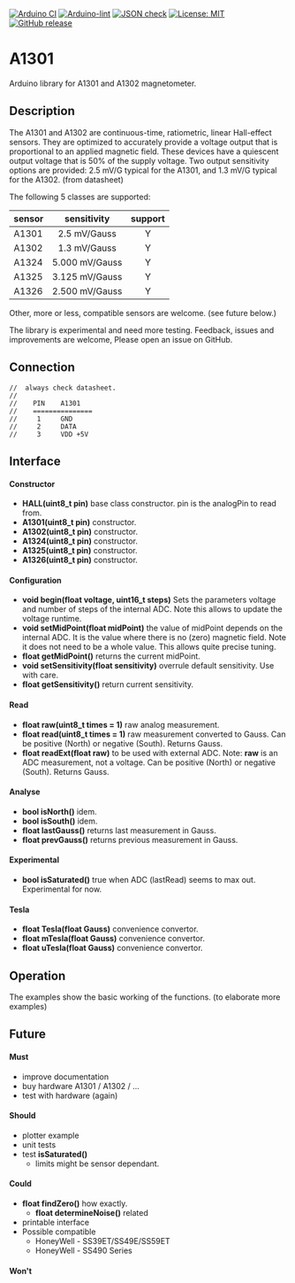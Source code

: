
[![Arduino CI](https://github.com/RobTillaart/A1301/workflows/Arduino%20CI/badge.svg)](https://github.com/marketplace/actions/arduino_ci)
[![Arduino-lint](https://github.com/RobTillaart/A1301/actions/workflows/arduino-lint.yml/badge.svg)](https://github.com/RobTillaart/A1301/actions/workflows/arduino-lint.yml)
[![JSON check](https://github.com/RobTillaart/A1301/actions/workflows/jsoncheck.yml/badge.svg)](https://github.com/RobTillaart/A1301/actions/workflows/jsoncheck.yml)
[![License: MIT](https://img.shields.io/badge/license-MIT-green.svg)](https://github.com/RobTillaart/A1301/blob/master/LICENSE)
[![GitHub release](https://img.shields.io/github/release/RobTillaart/A1301.svg?maxAge=3600)](https://github.com/RobTillaart/A1301/releases)


# A1301

Arduino library for A1301 and A1302 magnetometer.


## Description

The A1301 and A1302 are continuous-time, ratiometric, linear
Hall-effect sensors. They are optimized to accurately provide
a voltage output that is proportional to an applied magnetic
field. These devices have a quiescent output voltage that is
50% of the supply voltage. Two output sensitivity options are
provided: 2.5 mV/G typical for the A1301, and 1.3 mV/G
typical for the A1302. (from datasheet)

The following 5 classes are supported:

|  sensor  |  sensitivity    |  support  |
|:---------|:---------------:|:---------:|
|  A1301   |  2.5   mV/Gauss |     Y     |
|  A1302   |  1.3   mV/Gauss |     Y     |
|  A1324   |  5.000 mV/Gauss |     Y     |
|  A1325   |  3.125 mV/Gauss |     Y     |
|  A1326   |  2.500 mV/Gauss |     Y     |

Other, more or less, compatible sensors are welcome.
(see future below.)

The library is experimental and need more testing.
Feedback, issues and improvements are welcome, 
Please open an issue on GitHub.


## Connection

```
//  always check datasheet.
//
//    PIN    A1301
//    ===============
//     1     GND
//     2     DATA
//     3     VDD +5V
```


## Interface

#### Constructor

- **HALL(uint8_t pin)** base class constructor.
pin is the analogPin to read from.
- **A1301(uint8_t pin)** constructor.
- **A1302(uint8_t pin)** constructor.
- **A1324(uint8_t pin)** constructor.
- **A1325(uint8_t pin)** constructor.
- **A1326(uint8_t pin)** constructor.


#### Configuration

- **void begin(float voltage, uint16_t steps)**
Sets the parameters voltage and number of steps of the internal ADC.
Note this allows to update the voltage runtime.
- **void setMidPoint(float midPoint)** the value of midPoint depends on the internal ADC.
It is the value where there is no (zero) magnetic field.
Note it does not need to be a whole value. 
This allows quite precise tuning.
- **float getMidPoint()** returns the current midPoint.
- **void setSensitivity(float sensitivity)** overrule default sensitivity.
Use with care.
- **float getSensitivity()** return current sensitivity.


#### Read

- **float raw(uint8_t times = 1)** raw analog measurement.
- **float read(uint8_t times = 1)** raw measurement converted to Gauss.
Can be positive (North) or negative (South).
Returns Gauss.
- **float readExt(float raw)** to be used with external ADC.
Note: **raw** is an ADC measurement, not a voltage.
Can be positive (North) or negative (South).
Returns Gauss.



#### Analyse

- **bool isNorth()** idem.
- **bool isSouth()** idem.
- **float lastGauss()** returns last measurement in Gauss.
- **float prevGauss()** returns previous measurement in Gauss.


#### Experimental

- **bool isSaturated()** true when ADC (lastRead) seems to max out. Experimental for now.


#### Tesla 

- **float Tesla(float Gauss)** convenience convertor.
- **float mTesla(float Gauss)** convenience convertor.
- **float uTesla(float Gauss)** convenience convertor.


## Operation

The examples show the basic working of the functions.
(to elaborate more examples)


## Future

#### Must
- improve documentation
- buy hardware A1301 / A1302 / ...
- test with hardware (again)

#### Should 
- plotter example
- unit tests
- test **isSaturated()**
  - limits might be sensor dependant.

#### Could
- **float findZero()** how exactly.
  - **float determineNoise()** related
- printable interface
- Possible compatible
  - HoneyWell - SS39ET/SS49E/SS59ET
  - HoneyWell - SS490 Series

#### Won't


